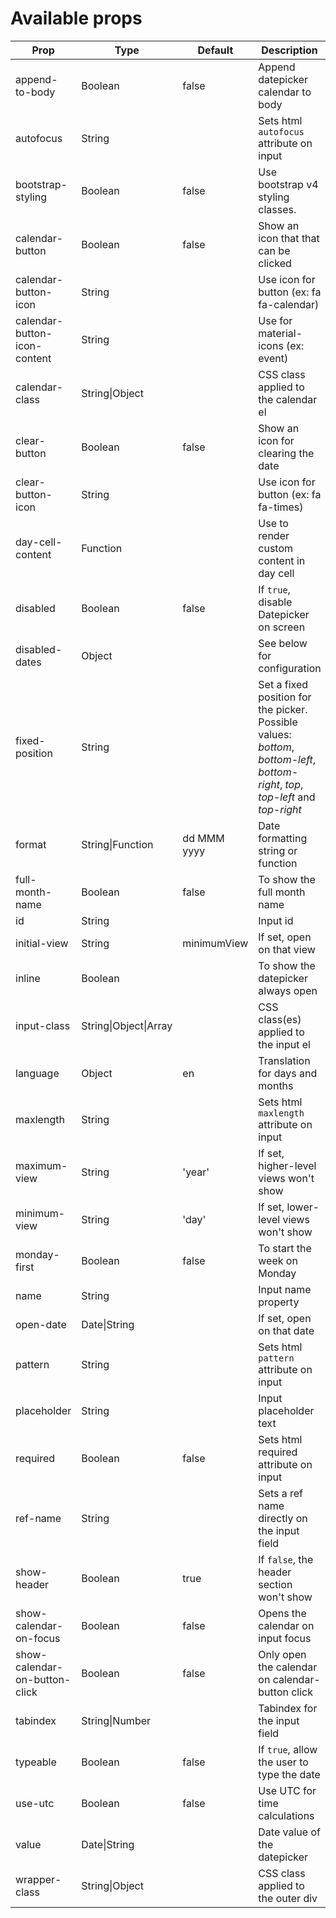 # Available props


| Prop                          | Type             | Default     | Description                                     |
| ----------------------------- | -----------------| ----------- | ----------------------------------------------- |
| append-to-body                | Boolean          | false       | Append datepicker calendar to body              |
| autofocus                     | String           |             | Sets html `autofocus` attribute on input        |
| bootstrap-styling             | Boolean          | false       | Use bootstrap v4 styling classes.               |
| calendar-button               | Boolean          | false       | Show an icon that that can be clicked           |
| calendar-button-icon          | String           |             | Use icon for button (ex: fa fa-calendar)        |
| calendar-button-icon-content  | String           |             | Use for material-icons (ex: event)              |
| calendar-class                | String\|Object   |             | CSS class applied to the calendar el            |
| clear-button                  | Boolean          | false       | Show an icon for clearing the date              |
| clear-button-icon             | String           |             | Use icon for button (ex: fa fa-times)           |
| day-cell-content              | Function         |             | Use to render custom content in day cell        |
| disabled                      | Boolean          | false       | If `true`, disable Datepicker on screen         |
| disabled-dates                | Object           |             | See below for configuration                     |
| fixed-position                | String           |             | Set a fixed position for the picker. Possible values: _bottom_, _bottom-left_, _bottom-right_, _top_, _top-left_ and _top-right_ |
| format                        | String\|Function | dd MMM yyyy | Date formatting string or function              |
| full-month-name               | Boolean          | false       | To show the full month name                     |
| id                            | String           |             | Input id                                        |
| initial-view                  | String           | minimumView | If set, open on that view                       |
| inline                        | Boolean          |             | To show the datepicker always open              |
| input-class                   | String\|Object\|Array   |      | CSS class(es) applied to the input el           |
| language                      | Object           | en          | Translation for days and months                 |
| maxlength                     | String           |             | Sets html `maxlength` attribute on input        |
| maximum-view                  | String           | 'year'      | If set, higher-level views won't show           |
| minimum-view                  | String           | 'day'       | If set, lower-level views won't show            |
| monday-first                  | Boolean          | false       | To start the week on Monday                     |
| name                          | String           |             | Input name property                             |
| open-date                     | Date\|String     |             | If set, open on that date                       |
| pattern                       | String           |             | Sets html `pattern` attribute on input          |
| placeholder                   | String           |             | Input placeholder text                          |
| required                      | Boolean          | false       | Sets html required attribute on input           |
| ref-name                      | String           |             | Sets a ref name directly on the input field     |
| show-header                   | Boolean          | true        | If `false`, the header section won't show       |
| show-calendar-on-focus        | Boolean          | false       | Opens the calendar on input focus               |
| show-calendar-on-button-click | Boolean          | false       | Only open the calendar on calendar-button click |
| tabindex                      | String\|Number   |             | Tabindex for the input field                    |
| typeable                      | Boolean          | false       | If `true`, allow the user to type the date      |
| use-utc                       | Boolean          | false       | Use UTC for time calculations                   |
| value                         | Date\|String     |             | Date value of the datepicker                    |
| wrapper-class                 | String\|Object   |             | CSS class applied to the outer div              |
